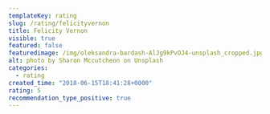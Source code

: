 ```yaml
---
templateKey: rating
slug: /rating/felicityvernon
title: Felicity Vernon
visible: true
featured: false
featuredimage: /img/oleksandra-bardash-AlJg9kPvOJ4-unsplash_cropped.jpg
alt: photo by Sharon Mccutcheon on Unsplash
categories:
  - rating
created_time: "2018-06-15T18:41:28+0000"
rating: 5
recommendation_type_positive: true
---
```


